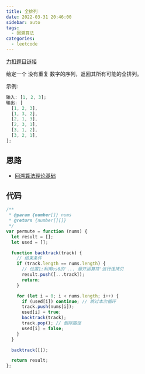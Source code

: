 ```yaml
---
title: 全排列
date: 2022-03-31 20:46:00
sidebar: auto
tags:
  - 回溯算法
categories:
  - leetcode
---
```


[力扣题目链接](https://leetcode-cn.com/problems/permutations/)

给定一个 没有重复 数字的序列，返回其所有可能的全排列。

示例:

```js
输入: [1, 2, 3];
输出: [
  [1, 2, 3],
  [1, 3, 2],
  [2, 1, 3],
  [2, 3, 1],
  [3, 1, 2],
  [3, 2, 1],
];
```

## 思路

- [回溯算法理论基础](https://programmercarl.com/%E5%9B%9E%E6%BA%AF%E7%AE%97%E6%B3%95%E7%90%86%E8%AE%BA%E5%9F%BA%E7%A1%80.html)

## 代码

```js
/**
 * @param {number[]} nums
 * @return {number[][]}
 */
var permute = function (nums) {
  let result = [];
  let used = [];

  function backtrack(track) {
    // 结束条件
    if (track.length == nums.length) {
      // 位置1:利用es6的'... 展开运算符'进行浅拷贝
      result.push([...track]);
      return;
    }

    for (let i = 0; i < nums.length; i++) {
      if (used[i]) continue; // 跳过本次循环
      track.push(nums[i]);
      used[i] = true;
      backtrack(track);
      track.pop(); // 删除路径
      used[i] = false;
    }
  }

  backtrack([]);

  return result;
};
```
